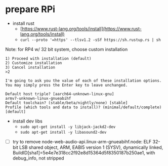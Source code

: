 # prepare RPi

- install rust
  + [https://www.rust-lang.org/tools/install](https://www.rust-lang.org/tools/install)
  + `curl --proto '=https' --tlsv1.2 -sSf https://sh.rustup.rs | sh`
  
Note: for RP4 w/ 32 bit system, choose custom installation

```
1) Proceed with installation (default)
2) Customize installation
3) Cancel installation
>2

I'm going to ask you the value of each of these installation options.
You may simply press the Enter key to leave unchanged.

Default host triple? [aarch64-unknown-linux-gnu]
armv7-unknown-linux-gnueabihf
Default toolchain? (stable/beta/nightly/none) [stable]
Profile (which tools and data to install)? (minimal/default/complete) [default]
```

- install dev libs
  + `sudo apt-get install -y libjack-jackd2-dev`
  + `sudo apt-get install -y libasound2-dev`

- [ ] try to remove 
node-web-audio-api.linux-arm-gnueabihf.node: ELF 32-bit LSB shared object, ARM, EABI5 version 1 (SYSV), dynamically linked, BuildID[sha1]=5e4e7e318cc2f92e8d15364d5f8350187b250ae1, with debug_info, not stripped
